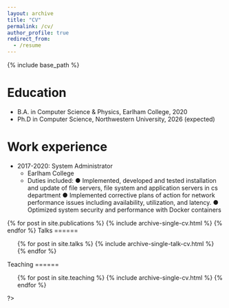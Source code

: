 ```yaml
---
layout: archive
title: "CV"
permalink: /cv/
author_profile: true
redirect_from:
  - /resume
---
```


{% include base_path %}

Education
======
* B.A. in Computer Science & Physics, Earlham College, 2020
* Ph.D in Computer Science, Northwestern University, 2026 (expected)

Work experience
======
* 2017-2020: System Administrator
  * Earlham College
  * Duties included: 
  ● Implemented, developed and tested installation and update of file servers, file system and application servers in cs department
  ● Implemented corrective plans of action for network performance issues including availability, utilization, and latency.
  ● Optimized system security and performance with Docker containers

<?
Publications
======
  <ul>{% for post in site.publications %}
    {% include archive-single-cv.html %}
  {% endfor %}</ul>
  
Talks
======
  <ul>{% for post in site.talks %}
    {% include archive-single-talk-cv.html %}
  {% endfor %}</ul>
  
Teaching
======
  <ul>{% for post in site.teaching %}
    {% include archive-single-cv.html %}
  {% endfor %}</ul>
?>
